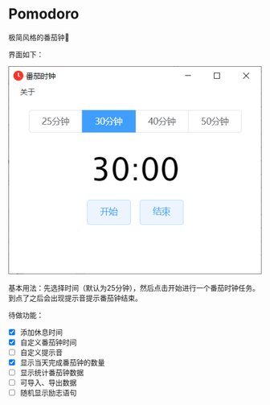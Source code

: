 # Pomodoro
极简风格的番茄钟🍅

界面如下：

![image-20210316120507317](https://github.com/xiaoliu66/Pomodoro/blob/master/pomodoro.png)

基本用法：先选择时间（默认为25分钟），然后点击开始进行一个番茄时钟任务。到点了之后会出现提示音提示番茄钟结束。

待做功能：

- [x] 添加休息时间
- [x] 自定义番茄钟时间
- [ ] 自定义提示音
- [x] 显示当天完成番茄钟的数量
- [ ] 显示统计番茄钟数据
- [ ] 可导入、导出数据
- [ ] 随机显示励志语句
